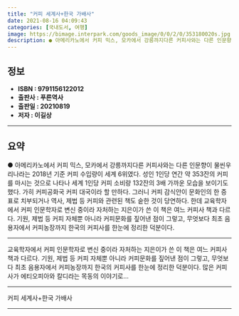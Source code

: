 ```yaml
---
title: "커피 세계사+한국 가배사"
date: 2021-08-16 04:09:43
categories: [국내도서, 여행]
image: https://bimage.interpark.com/goods_image/0/0/2/0/353180020s.jpg
description: ● 아메리카노에서 커피 믹스, 모카에서 강릉까지다른 커피사와는 다른 인문향이 물씬우리나라는 2018년 기준 커피 수입량이 세계 6위였다. 성인 1인당 연간 약 353잔의 커피를 마시는 것으로 나타나 세계 1인당 커피 소비량 132잔의 3배 가까운 모습을 보이기도 했다. 가히 커피공화국
---
```


## **정보**

- **ISBN : 9791156122012**
- **출판사 : 푸른역사**
- **출판일 : 20210819**
- **저자 : 이길상**

------



## **요약**

●  아메리카노에서 커피 믹스, 모카에서 강릉까지다른 커피사와는 다른 인문향이 물씬우리나라는 2018년 기준 커피 수입량이 세계 6위였다. 성인 1인당 연간 약 353잔의 커피를 마시는 것으로 나타나 세계 1인당 커피 소비량 132잔의 3배 가까운 모습을 보이기도 했다. 가히 커피공화국 커피 대국이라 할 만하다. 그러니 커피 감식안이 문화인의 한 증표로 치부되거나 역사, 제법 등 커피와 관련된 책도 숱한 것이 당연하다. 한데 교육학자에서 커피 인문학자로 변신 중이라 자처하는 지은이가 쓴 이 책은 여느 커피사 책과 다르다. 기원, 제법 등 커피 자체뿐 아니라 커피문화를 짚어낸 점이 그렇고, 무엇보다 최초 음용자에서 커피농장까지 한국의 커피사를 한눈에 정리한 덕분이다.

------

교육학자에서 커피 인문학자로 변신 중이라 자처하는 지은이가 쓴 이 책은 여느 커피사 책과 다르다. 기원, 제법 등 커피 자체뿐 아니라 커피문화를 짚어낸 점이 그렇고, 무엇보다 최초 음용자에서 커피농장까지 한국의 커피사를 한눈에 정리한 덕분이다. 많은 커피사가 에티오피아와 칼디라는 목동의 이야기로... 

------


커피 세계사+한국 가배사 

------


